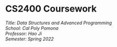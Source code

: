 # CS2400 Coursework

_Title: Data Structures and Advanced Programming_  
_School: Cal Poly Pomona_  
_Professor: Hao Ji_  
_Semester: Spring 2022_
